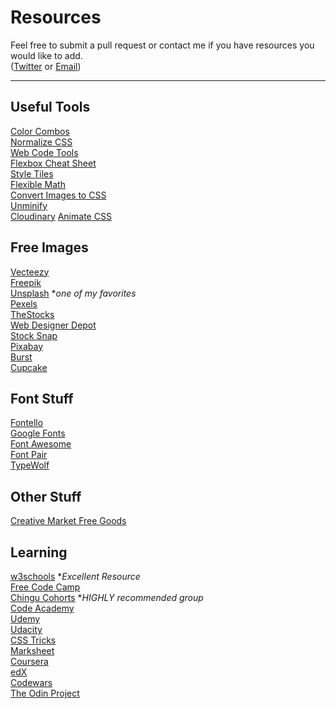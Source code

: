 # Resources
Feel free to submit a pull request or contact me if you have resources you would like to add.  
([Twitter](https://www.twitter.com/staxed) or [Email](mailto:daniel.b.barr@gmail.com))

---

## Useful Tools
[Color Combos](http://www.colorcombos.com)  
[Normalize CSS](https://necolas.github.io/normalize.css)  
[Web Code Tools](https://webcode.tools)  
[Flexbox Cheat Sheet](http://www.sketchingwithcss.com/samplechapter/cheatsheet.html)  
[Style Tiles](http://styletil.es)  
[Flexible Math](http://responsv.com/flexible-math)  
[Convert Images to CSS](https://codepen.io/blazeeboy/pen/bCaLE)  
[Unminify](http://unminify.com)  
[Cloudinary](http://cloudinary.com)
[Animate CSS](https://daneden.github.io/animate.css)

## Free Images
[Vecteezy](https://www.vecteezy.com)  
[Freepik](http://www.freepik.com)  
[Unsplash](https://unsplash.com) **one of my favorites*  
[Pexels](https://www.pexels.com)  
[TheStocks](http://thestocks.im)  
[Web Designer Depot](https://www.webdesignerdepot.com/category/freebies)  
[Stock Snap](https://stocksnap.io)  
[Pixabay](https://pixabay.com)  
[Burst](https://burst.shopify.com)  
[Cupcake](http://cupcake.nilssonlee.se)  

## Font Stuff
[Fontello](http://fontello.com)  
[Google Fonts](https://fonts.google.com)  
[Font Awesome](http://fontawesome.io)  
[Font Pair](http://fontpair.co)  
[TypeWolf](https://www.typewolf.com/site-of-the-day/fonts/circular)  

## Other Stuff
[Creative Market Free Goods](https://creativemarket.com/free-goods)

## Learning
[w3schools](https://www.w3schools.com/tags/tag_code.asp) **Excellent Resource*  
[Free Code Camp](https://freecodecamp.com)  
[Chingu Cohorts](https://tropicalchancer.github.io/projectus) **HIGHLY recommended group*  
[Code Academy](https://www.codecademy.com)  
[Udemy](https://www.udemy.com/courses)  
[Udacity](https://www.udacity.com/)  
[CSS Tricks](https://css-tricks.com)  
[Marksheet](http://marksheet.io)  
[Coursera](https://www.coursera.org)  
[edX](https://www.edx.org)  
[Codewars](https://www.codewars.com)  
[The Odin Project](https://www.theodinproject.com)  
